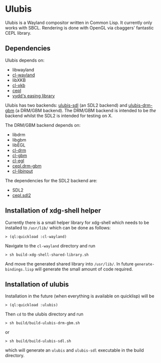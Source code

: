 # Ulubis

Ulubis is a Wayland compositor written in Common Lisp. It currently only works with SBCL. Rendering is done with OpenGL via cbaggers' fantastic CEPL library.

## Dependencies

Ulubis depends on:
- libwayland
- [cl-wayland](https://github.com/malcolmstill/cl-wayland)
- libXKB
- [cl-xkb](https://github.com/malcolmstill/cl-xkb)
- [cepl](https://github.com/cbaggers/cepl)
- [vydd's easing library](https://github.com/vydd/easing)

Ulubis has two backends: [ulubis-sdl](https://github.com/malcolmstill/ulubis-sdl) (an SDL2 backend) and [ulubis-drm-gbm](https://github.com/malcolmstill/ulubis-drm-gbm) (a DRM/GBM backend). The DRM/GBM backend is intended to be *the* backend whilst the SDL2 is intended for testing on X.

The DRM/GBM backend depends on:
- libdrm 
- libgbm 
- libEGL
- [cl-drm](https://github.com/malcolmstill/cl-drm)
- [cl-gbm](https://github.com/malcolmstill/cl-gbm)
- [cl-egl](https://github.com/malcolmstill/cl-egl)
- [cepl.drm-gbm](https://github.com/malcolmstill/cepl.drm-gbm)
- [cl-libinput](https://github.com/malcolmstill/cl-libinput)

The dependencies for the SDL2 backend are:
- SDL2
- [cepl.sdl2](https://github.com/cbaggers/cepl.sdl2)

## Installation of xdg-shell helper

Currently there is a small helper library for xdg-shell which needs to be installed to `/usr/lib/` which can be done as follows:
```
> (ql:quickload :cl-wayland)
```
Navigate to the `cl-wayland` directory and run
```
> sh build-xdg-shell-shared-library.sh 
```
And move the generated shared library into `/usr/lib/`. In future `generate-bindings.lisp` will generate the small amount of code required.

## Installation of ulubis

Installation in the future (when everything is available on quicklisp) will be
```
> (ql:quickload :ulubis)
```

Then `cd` to the ulubis directory and run
```
> sh build/build-ulubis-drm-gbm.sh
```
or
```
> sh build/build-ulubis-sdl.sh
```
which will generate an `ulubis` and `ulubis-sdl` executable in the build directory.

